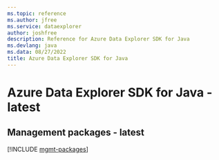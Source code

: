 ```yaml
---
ms.topic: reference
ms.author: jfree
ms.service: dataexplorer
author: joshfree
description: Reference for Azure Data Explorer SDK for Java
ms.devlang: java
ms.data: 08/27/2022
title: Azure Data Explorer SDK for Java
---
```

# Azure Data Explorer SDK for Java - latest

## Management packages - latest
[!INCLUDE [mgmt-packages](data-explorer-mgmt-index.md)]